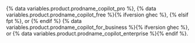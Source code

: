 {% data variables.product.prodname_copilot_pro %}, {% data variables.product.prodname_copilot_free %}{% ifversion ghec %}, {% elsif fpt %}, or {% endif %} {% data variables.product.prodname_copilot_for_business %}{% ifversion ghec %}, or {% data variables.product.prodname_copilot_enterprise %}{% endif %}.
